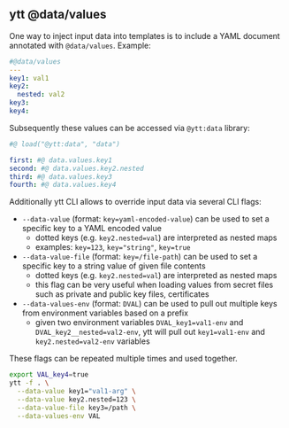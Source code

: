 ## ytt @data/values

One way to inject input data into templates is to include a YAML document annotated with `@data/values`. Example:

```yaml
#@data/values
---
key1: val1
key2:
  nested: val2
key3:
key4:
```

Subsequently these values can be accessed via `@ytt:data` library:

```yaml
#@ load("@ytt:data", "data")

first: #@ data.values.key1
second: #@ data.values.key2.nested
third: #@ data.values.key3
fourth: #@ data.values.key4
```

Additionally ytt CLI allows to override input data via several CLI flags:

- `--data-value` (format: `key=yaml-encoded-value`) can be used to set a specific key to a YAML encoded value
  - dotted keys (e.g. `key2.nested=val`) are interpreted as nested maps
  - examples: `key=123`, `key="string"`, `key=true`
- `--data-value-file` (format: `key=/file-path`) can be used to set a specific key to a string value of given file contents
  - dotted keys (e.g. `key2.nested=val`) are interpreted as nested maps
  - this flag can be very useful when loading values from secret files such as private and public key files, certificates
- `--data-values-env` (format: `DVAL`) can be used to pull out multiple keys from environment variables based on a prefix
  - given two environment variables `DVAL_key1=val1-env` and `DVAL_key2__nested=val2-env`, ytt will pull out `key1=val1-env` and `key2.nested=val2-env` variables

These flags can be repeated multiple times and used together.

```bash
export VAL_key4=true
ytt -f . \
  --data-value key1="val1-arg" \
  --data-value key2.nested=123 \
  --data-value-file key3=/path \
  --data-values-env VAL
```

